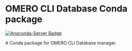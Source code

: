 # OMERO CLI Database Conda package
[![Anaconda-Server Badge](https://anaconda.org/manics/omero-cli-database/badges/version.svg)](https://anaconda.org/manics/omero-cli-database)

A Conda package for OMERO CLI Database manager.
